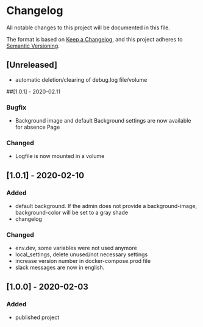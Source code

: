 # Changelog
All notable changes to this project will be documented in this file.

The format is based on [Keep a Changelog](https://keepachangelog.com/en/1.0.0/),
and this project adheres to [Semantic Versioning](https://semver.org/spec/v2.0.0.html).

## [Unreleased]
- automatic deletion/clearing of debug.log file/volume

##[1.0.1] - 2020-02.11
### Bugfix
- Background image and default Background settings are now available for absence Page

### Changed
- Logfile is now mounted in a volume

## [1.0.1] - 2020-02-10
### Added
- default background. If the admin does not provide a background-image, background-color will be set to a gray shade
- changelog 

### Changed
- env.dev, some variables were not used anymore 
- local_settings, delete unused/not necessary settings
- increase version number in docker-compose.prod file
- slack messages are now in english.

## [1.0.0] - 2020-02-03
### Added
- published project